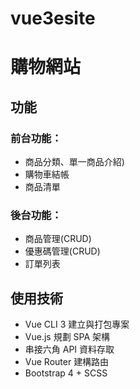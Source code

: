 # vue3esite
# 購物網站
## 功能
### 前台功能：
* 商品分類、單一商品介紹)
* 購物車結帳
* 商品清單
### 後台功能：
*  商品管理(CRUD)
* 優惠碼管理(CRUD)
* 訂單列表
## 使用技術
* Vue CLI 3 建立與打包專案
* Vue.js 規劃 SPA 架構
* 串接六角 API 資料存取
* Vue Router 建構路由
* Bootstrap 4 + SCSS
